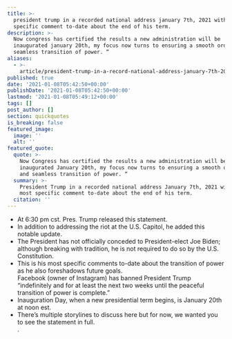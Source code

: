 ```yaml
---
title: >-
  president trump in a recorded national address january 7th, 2021 with his most
  specific comment to-date about the end of his term.
description: >-
  Now congress has certified the results a new administration will be
  inaugurated january 20th, my focus now turns to ensuring a smooth orderly and
  seamless transition of power. “
aliases:
  - >-
    article/president-trump-in-a-record-national-address-january-7th-2021-with-his-most-specific-comment-to-date-about-the-end-of-his-term/
published: true
date: '2021-01-08T05:42:50+00:00'
publishDate: '2021-01-08T05:42:50+00:00'
lastmod: '2021-01-08T05:49:12+00:00'
tags: []
post_author: []
section: quickquotes
is_breaking: false
featured_image:
  image: ''
  alt: ''
featured_quote:
  quote: >-
    Now Congress has certified the results a new administration will be
    inaugurated January 20th, my focus now turns to ensuring a smooth orderly
    and seamless transition of power. “
  summary: >-
    President Trump in a recorded national address January 7th, 2021 with his
    most specific comment to-date about the end of his term.
  citation: ''
---
```

*   At 6:30 pm cst. Pres. Trump released this statement.
*   In addition to addressing the riot at the U.S. Capitol, he added this notable update.
*   The President has not officially conceded to President-elect Joe Biden; although breaking with tradition, he is not required to do so by the U.S. Constitution.
*   This is his most specific comments to-date about the transition of power as he also foreshadows future goals.  
    Facebook (owner of Instagram) has banned President Trump “indefinitely and for at least the next two weeks until the peaceful transition of power is complete.”
*   Inauguration Day, when a new presidential term begins, is January 20th at noon est.
*   There’s multiple storylines to discuss here but for now, we wanted you to see the statement in full.  
    .